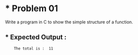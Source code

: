 # * Problem 01

Write a program in C to show the simple structure of a function.

## * Expected Output :

        The total is :  11